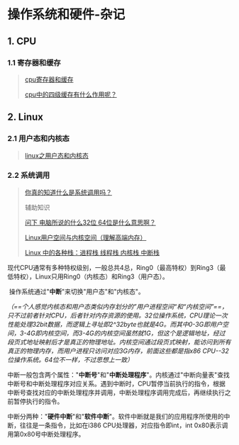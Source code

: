 # 操作系统和硬件-杂记

## 1. CPU

### 1.1 寄存器和缓存

> [cpu寄存器和缓存](https://blog.csdn.net/weixin_41490593/article/details/91447141)
>
> [cpu中的四级缓存有什么作用呢？](http://ask.zol.com.cn/q/2865556.html)

## 2. Linux

### 2.1 用户态和内核态

> [linux之用户态和内核态](https://www.cnblogs.com/cyyz-le/p/10962818.html)

### 2.2 系统调用

> [你真的知道什么是系统调用吗？](https://www.jianshu.com/p/9c62a65b6162)
>
> 辅助知识
>
> [问下 电脑所说的什么32位 64位是什么意思啊？](https://zhidao.baidu.com/question/744264837762178692.html?qbl=relate_question_2&word=32%CE%BB%BA%CD64%CE%BB%CA%C7%B8%F9%BE%DD%CA%B2%C3%B4%C0%B4%CB%E3%B5%C4)
>
> [Linux用户空间与内核空间（理解高端内存）](https://www.cnblogs.com/wuchanming/p/4360277.html)
>
> [Linux 中的各种栈：进程栈 线程栈 内核栈 中断栈](https://blog.csdn.net/yangkuanqaz85988/article/details/52403726)
>
> 

​	现代CPU通常有多种特权级别，一般总共4总，Ring0（最高特权）到Ring3（最低特权），Linux只用Ring0（内核态）和Ring3（用户态）。

​	操作系统通过"**中断**"来切换"用户态"和"内核态"。

*（==个人感觉内核态和用户态类似内存划分的”用户进程空间“和“内核空间”==，只不过前者针对CPU，后者针对内存资源的使用。32位操作系统，CPU理论一次性能处理32bit数据，而逻辑上寻址即2^32byte也就是4G。而其中0-3G即用户空间，3-4G即内核空间，而3-4G的内核空间虽然就1G，但这个是逻辑地址，经过段页式地址映射后才是真正的物理地址。内核空间通过段页式映射，能访问到所有真正的物理内存，而用户进程只访问对应3G内存，前面这些都是指x86 CPU--32位操作系统。64位不一样，不过思想上一致）*

​	中断一般包含两个属性："**中断号**"和"**中断处理程序**"。内核通过"中断向量表"查找中断号和中断处理程序对应关系。遇到中断时，CPU暂停当前执行的指令，根据中断号查找对应的中断处理程序并调用，中断处理程序调用完成后，再继续执行之前暂停执行的指令。

​	中断分两种："**硬件中断**"和"**软件中断**"。软件中断就是我们的应用程序所使用的中断，往往是一条指令，比如在i386 CPU处理器，对应指令即int，int 0x80表示调用第0x80号中断处理程序。


